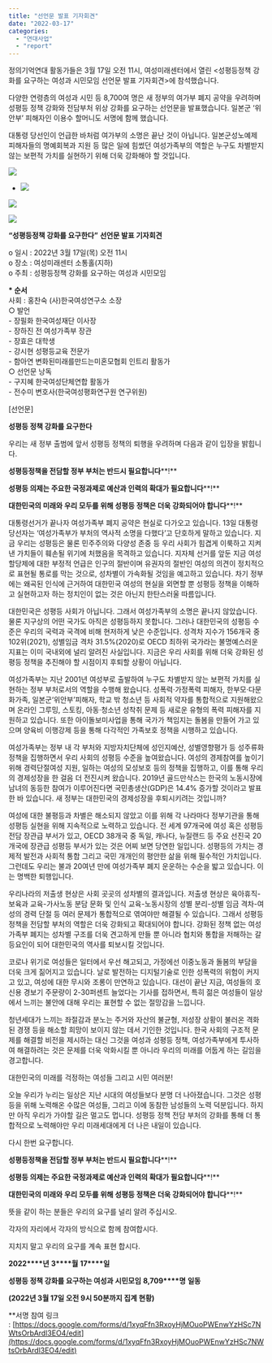 ```yaml
---
title: "선언문 발표 기자회견"
date: "2022-03-17"
categories: 
  - "연대사업"
  - "report"
---
```


정의기억연대 활동가들은 3월 17일 오전 11시, 여성미래센터에서 열린 <성평등정책 강화를 요구하는 여성과 시민모임 선언문 발표 기자회견>에 참석했습니다.

다양한 연령층의 여성과 시민 등 8,700여 명은 새 정부의 여가부 폐지 공약을 우려하며 성평등 정책 강화와 전담부처 위상 강화를 요구하는 선언문을 발표했습니다. 일본군 ‘위안부’ 피해자인 이용수 할머니도 서명에 함께 했습니다.

대통령 당선인이 언급한 바처럼 여가부의 소명은 끝난 것이 아닙니다. 일본군성노예제 피해자들의 명예회복과 지원 등 많은 일에 힘썼던 여성가족부의 역할은 누구도 차별받지 않는 보편적 가치를 실현하기 위해 더욱 강화해야 할 것입니다.

![](https://r2.womenandwar.net/2022/03/photo_2022-03-17_17-13-49-1.jpg)

- ![](https://r2.womenandwar.net/2022/03/photo_2022-03-17_17-58-34-1024x577.jpg)
    

![](https://r2.womenandwar.net/2022/03/사진3-2-1024x768.jpg)

![](https://r2.womenandwar.net/2022/03/사진2-1-1024x768.jpg)

**“성평등정책 강화를 요구한다”** **선언문 발표 기자회견**

o 일시 : 2022년 3월 17일(목) 오전 11시  
o 장소 : 여성미래센터 소통홀(지하)  
o 주최 : 성평등정책 강화를 요구하는 여성과 시민모임

**\* 순서**  
사회 : 홍찬숙 (사)한국여성연구소 소장  
○ 발언  
\- 장필화 한국여성재단 이사장  
\- 장하진 전 여성가족부 장관  
\- 장효은 대학생  
\- 강시현 성평등교육 전문가  
\- 함아연 변화된미래를만드는미혼모협회 인트리 활동가  
○ 선언문 낭독  
\- 구지혜 한국여성단체연합 활동가  
\- 전수미 변호사(한국여성평화연구원 연구위원)

\[선언문\]

**성평등 정책 강화를 요구한다**

우리는 새 정부 출범에 앞서 성평등 정책의 퇴행을 우려하며 다음과 같이 입장을 밝힙니다.

**성평등정책을 전담할 정부 부처는 반드시 필요합니다****!**

**성평등 의제는 주요한 국정과제로 예산과 인력의 확대가 필요합니다****!**

**대한민국의 미래와 우리 모두를 위해 성평등 정책은 더욱 강화되어야 합니다****!**

대통령선거가 끝나자 여성가족부 폐지 공약은 현실로 다가오고 있습니다. 13일 대통령 당선자는 ‘여성가족부가 부처의 역사적 소명을 다했다’고 단호하게 말하고 있습니다. 지금 우리는 성평등은 물론 민주주의와 다양성 존중 등 우리 사회가 힘겹게 이룩하고 지켜낸 가치들이 훼손될 위기에 처했음을 목격하고 있습니다. 지자체 선거를 앞둔 지금 여성할당제에 대한 부정적 언급은 인구의 절반이며 유권자의 절반인 여성의 의견이 정치적으로 표현될 통로를 막는 것으로, 성차별이 가속화될 것임을 예고하고 있습니다. 차기 정부에는 왜곡된 인식에 근거하여 대한민국 여성의 현실을 외면할 뿐 성평등 정책을 이해하고 실현하고자 하는 정치인이 없는 것은 아닌지 한탄스러울 따름입니다.

대한민국은 성평등 사회가 아닙니다. 그래서 여성가족부의 소명은 끝나지 않았습니다. 물론 지구상의 어떤 국가도 아직은 성평등하지 못합니다. 그러나 대한민국의 성평등 수준은 우리의 국력과 국격에 비해 현저하게 낮은 수준입니다. 성격차 지수가 156개국 중 102위(2021), 성별임금 격차 31.5%(2020)로 OECD 최하위 국가라는 불명예스러운 지표는 이미 국내외에 널리 알려진 사실입니다. 지금은 우리 사회를 위해 더욱 강화된 성평등 정책을 추진해야 할 시점이지 후퇴할 상황이 아닙니다.

여성가족부는 지난 2001년 여성부로 출발하여 누구도 차별받지 않는 보편적 가치를 실현하는 정부 부처로서의 역할을 수행해 왔습니다. 성폭력·가정폭력 피해자, 한부모·다문화가족, 일본군‘위안부’피해자, 학교 밖 청소년 등 사회적 약자를 통합적으로 지원해왔으며 온라인 그루밍, 스토킹, 아동·청소년 성착취 문제 등 새로운 유형의 폭력 피해자를 지원하고 있습니다. 또한 아이돌보미사업을 통해 국가가 책임지는 돌봄을 만들어 가고 있으며 양육비 이행강제 등을 통해 다각적인 가족보호 정책을 시행하고 있습니다.

여성가족부는 정부 내 각 부처와 지방자치단체에 성인지예산, 성별영향평가 등 성주류화정책을 집행하면서 우리 사회의 성평등 수준을 높여왔습니다. 여성의 경제참여를 높이기 위해 경력단절여성 지원, 일하는 여성의 모성보호 등의 정책을 집행하고, 이를 통해 우리의 경제성장을 한 걸음 더 전진시켜 왔습니다. 2019년 골드만삭스는 한국의 노동시장에 남녀의 동등한 참여가 이루어진다면 국민총생산(GDP)은 14.4% 증가할 것이라고 발표한 바 있습니다. 새 정부는 대한민국의 경제성장을 후퇴시키려는 것입니까?

여성에 대한 불평등과 차별은 해소되지 않았고 이를 위해 각 나라마다 정부기관을 통해 성평등 실현을 위해 지속적으로 노력하고 있습니다. 전 세계 97개국에 여성 혹은 성평등 전담 장관급 부서가 있고, OECD 38개국 중 독일, 캐나다, 뉴질랜드 등 주요 선진국 20개국에 장관급 성평등 부서가 있는 것은 어찌 보면 당연한 일입니다. 성평등의 가치는 경제적 발전과 사회적 통합 그리고 국민 개개인의 평안한 삶을 위해 필수적인 가치입니다. 그런데도 우리는 불과 20여년 만에 여성가족부 폐지 운운하는 수순을 밟고 있습니다. 이는 명백한 퇴행입니다.

우리나라의 저출생 현상은 사회 곳곳의 성차별의 결과입니다. 저출생 현상은 육아휴직-보육과 교육-가사노동 분담 문화 및 인식 교육-노동시장의 성별 분리-성별 임금 격차-여성의 경력 단절 등 여러 문제가 통합적으로 엮여야만 해결될 수 있습니다. 그래서 성평등 정책을 전담할 부처의 역할은 더욱 강화되고 확대되어야 합니다. 강화된 정책 없는 여성가족부 폐지는 성차별 구조를 더욱 견고하게 만들 뿐 아니라 협치와 통합을 저해하는 갈등요인이 되어 대한민국의 역사를 퇴보시킬 것입니다.

코로나 위기로 여성들은 일터에서 우선 해고되고, 가정에선 이중노동과 돌봄의 부담을 더욱 크게 짊어지고 있습니다. 날로 발전하는 디지털기술로 인한 성폭력의 위험이 커지고 있고, 여성에 대한 무시와 조롱이 만연하고 있습니다. 대선이 끝난 지금, 여성들의 호신용 경보기 주문량이 2-30퍼센트 늘었다는 기사를 접하면서, 특히 젊은 여성들이 일상에서 느끼는 불안에 대해 우리는 표현할 수 없는 절망감을 느낍니다.

청년세대가 느끼는 좌절감과 분노는 주거와 자산의 불균형, 저성장 상황이 불러온 격화된 경쟁 등을 해소할 희망이 보이지 않는 데서 기인한 것입니다. 한국 사회의 구조적 문제를 해결할 비전을 제시하는 대신 그것을 여성과 성평등 정책, 여성가족부에게 투사하여 해결하려는 것은 문제를 더욱 악화시킬 뿐 아니라 우리의 미래를 어둡게 하는 길임을 경고합니다.

대한민국의 미래를 걱정하는 여성들 그리고 시민 여러분!

오늘 우리가 누리는 일상은 지난 시대의 여성들보다 분명 더 나아졌습니다. 그것은 성평등을 위해 노력해온 수많은 여성들, 그리고 이에 동참한 남성들의 노력 덕분입니다. 하지만 아직 우리가 가야할 길은 멀고도 멉니다. 성평등 정책 전담 부처의 강화를 통해 더 통합적으로 노력해야만 우리 미래세대에게 더 나은 내일이 있습니다.

다시 한번 요구합니다.

**성평등정책을 전담할 정부 부처는 반드시 필요합니다****!**

**성평등 의제는 주요한 국정과제로 예산과 인력의 확대가 필요합니다****!**

**대한민국의 미래와 우리 모두를 위해 성평등 정책은 더욱 강화되어야 합니다****!**

뜻을 같이 하는 분들은 우리의 요구를 널리 알려 주십시오.

각자의 자리에서 각자의 방식으로 함께 참여합시다.

지치지 말고 우리의 요구를 계속 표현 합시다.

**2022****년** **3****월** **17****일**

**성평등 정책 강화를 요구하는 여성과 시민모임** **8,709****명** **일동**

**(2022년 3월 17일 오전 9시 50분까지 집계 현황)**

\*\*서명 참여 링크 : [https://docs.google.com/forms/d/1xyqFfn3RxoyHjMOuoPWEnwYzHSc7NWtsOrbArdl3EO4/edit](https://docs.google.com/forms/d/1xyqFfn3RxoyHjMOuoPWEnwYzHSc7NWtsOrbArdl3EO4/edit)
